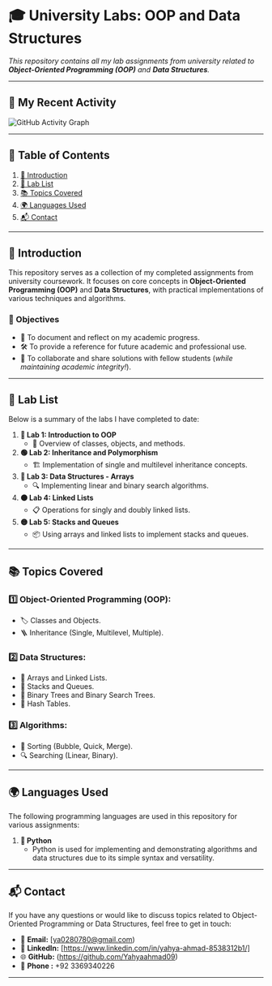 # **🎓 University Labs: OOP and Data Structures**  
_This repository contains all my lab assignments from university related to **Object-Oriented Programming (OOP)** and **Data Structures**._  

---

## **🚀 My Recent Activity**
![GitHub Activity Graph](https://activity-graph.herokuapp.com/graph?username=yourusername&bg_color=fff&color=6d6d6d&line=000000&point=000000&area=true)


---

## **📑 Table of Contents**  
1. [📘 Introduction](#📘-introduction)  
2. [📝 Lab List](#📝-lab-list)  
3. [📚 Topics Covered](#📚-topics-covered)  
4. [🌍 Languages Used](#🌍-languages-used)  
5. [📬 Contact](#📬-contact)

---

## **📘 Introduction**  
This repository serves as a collection of my completed assignments from university coursework. It focuses on core concepts in **Object-Oriented Programming (OOP)** and **Data Structures**, with practical implementations of various techniques and algorithms.

### **🎯 Objectives**  
- 📖 To document and reflect on my academic progress.  
- 🛠️ To provide a reference for future academic and professional use.  
- 🤝 To collaborate and share solutions with fellow students (_while maintaining academic integrity!_).

---

## **📝 Lab List**  
Below is a summary of the labs I have completed to date:  

1. **🔵 Lab 1: Introduction to OOP**  
   - 🚀 Overview of classes, objects, and methods.  
2. **🟢 Lab 2: Inheritance and Polymorphism**  
   - 🏗️ Implementation of single and multilevel inheritance concepts.  
3. **🔴 Lab 3: Data Structures - Arrays**  
   - 🔍 Implementing linear and binary search algorithms.  
4. **🟠 Lab 4: Linked Lists**  
   - 📋 Operations for singly and doubly linked lists.  
5. **🟡 Lab 5: Stacks and Queues**  
   - 📦 Using arrays and linked lists to implement stacks and queues.  


---

## **📚 Topics Covered**  
### **1️⃣ Object-Oriented Programming (OOP):**  
- 🏷️ Classes and Objects.  
- 🪜 Inheritance (Single, Multilevel, Multiple).  

### **2️⃣ Data Structures:**  
- 📂 Arrays and Linked Lists.  
- 📐 Stacks and Queues.  
- 🌳 Binary Trees and Binary Search Trees.  
- 🧩 Hash Tables.  

### **3️⃣ Algorithms:**  
- 🔄 Sorting (Bubble, Quick, Merge).  
- 🔍 Searching (Linear, Binary).  

---

## **🌍 Languages Used**  
The following programming languages are used in this repository for various assignments:  

1. **🐍 Python**  
   - Python is used for implementing and demonstrating algorithms and data structures due to its simple syntax and versatility.

---

## **📬 Contact**  
If you have any questions or would like to discuss topics related to Object-Oriented Programming or Data Structures, feel free to get in touch:

- 📧 **Email:** [ya0280780@gmail.com)  
- 💼 **LinkedIn:** [https://www.linkedin.com/in/yahya-ahmad-8538312b1/]  
- 🌐 **GitHub:** (https://github.com/Yahyaahmad09)  
- 📱 **Phone :** +92 3369340226 

---

